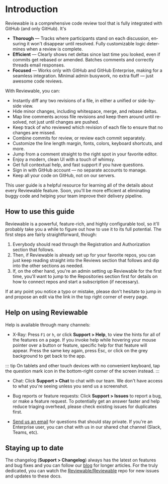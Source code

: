 # Introduction

Reviewable is a comprehensive code review tool that is fully integrated with GitHub (and only GitHub).  It's

* **Thorough** — Tracks where par­tic­i­pants stand on each dis­cus­sion, en­sur­ing it won't dis­ap­pear un­til re­solved. Fully cus­tomiz­able logic de­ter­mines when a re­view is com­plete.
* **Efficient** — Clearly shows net deltas since last time you looked, even if com­mits get re­based or amended. Batches com­ments and cor­rectly threads email re­sponses.
* **Fo­cused** — Works only with GitHub and GitHub En­ter­prise, mak­ing for a seam­less in­te­gra­tion. Min­i­mal ad­min busy­work, no ex­tra fluff — just awe­some code re­views.

With Reviewable, you can:

* In­stantly diff any two re­vi­sions of a file, in either a uni­fied or side-by-side view.
* Hide mi­nor changes, including white­space, merge, and re­base deltas.
* Map line com­ments across file re­vi­sions and keep them around un­til re­solved, not just un­til changes are pushed.
* Keep track of who re­viewed which re­vi­sion of each file to ensure that no changes are missed.
* Com­bine com­mits for review, or re­view each commit separately.
* Cus­tomize the line length mar­gin, fonts, col­ors, key­board short­cuts, and more.
* Jump from a com­ment straight to the right spot in your fa­vorite ed­i­tor.
* Enjoy a mod­ern, clean UI with a touch of whimsy.
* Get full con­tex­tual help, and fast sup­port if you have ques­tions.
* Sign in with GitHub ac­count — no sep­a­rate ac­counts to man­age.
* Keep all your code on GitHub, not on our servers.

This user guide is a helpful resource for learning all of the details about every Reviewable feature. Soon, you'll be more efficient at eliminating buggy code and helping your team improve their delivery pipeline.

## How to use this guide

Reviewable is a powerful, feature-rich, and highly configurable tool, so it'll probably take you a while to figure out how to use it to its full potential.  The first steps are fairly straightforward, though:

1. Everybody should read through the Registration and Authorization section that follows.
2. Then, if Reviewable is already set up for your favorite repos, you can just keep reading straight into the Reviews section that follows and dip into the other sections as needed.
3. If, on the other hand, you're an admin setting up Reviewable for the first time, you'll want to jump to the Repositories section first for details on how to connect repos and start a subscription (if necessary).

If at any point you notice a typo or mistake, please don't hesitate to jump in and propose an edit via the link in the top right corner of every page.

## Help on using Reviewable

Help is available through many channels:

* X-Ray: Press `F1` or `h`, or click **Support > Help**, to view the hints for all of the features on a page. If you invoke help while hovering your mouse pointer over a button or feature, specific help for that feature will appear.  Press the same key again, press Esc, or click on the grey background to get back to the app.

::: tip
On tablets and other touch devices with no convenient keyboard, tap the question mark icon in the bottom-right corner of the screen instead.
:::

* Chat: Click **Support > Chat** to chat with our team. We don't have access to what you're seeing unless you send us a screenshot.

* Bug reports or feature requests: Click **Support > Issues** to report a bug, or make a feature request. To potentially get an answer faster and help reduce triaging overhead, please check existing issues for duplicates first.

* [Send us an email](mailto:support@reviewable.io) for questions that should stay private. If you're an Enterprise user, you can chat with us in our shared chat channel (Slack, Teams, etc).

## Staying up to date

The changelog (**Support > Changelog**) always has the latest on features and bug fixes and you can follow our [blog](https://www.reviewable.io/blog/) for longer articles.  For the truly dedicated, you can watch the [Reviewable/Reviewable](https://github.com/reviewable/reviewable) repo for new issues and updates to these docs.

